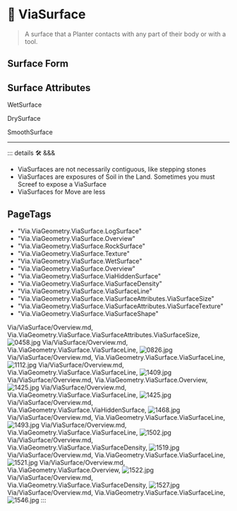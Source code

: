 
# 🔻 <via>ViaSurface</via>

> A surface that a Planter contacts with any part of their body or with a tool.

## Surface Form

## Surface Attributes

WetSurface

DrySurface

SmoothSurface

---

<!-- =================================================== -->
<!-- =================================================== -->
<!-- =================================================== -->
<!-- =================================================== -->
<!-- =================================================== -->
::: details 🛠 <dev>&&&</dev>



- ViaSurfaces are not necessarily contiguous, like stepping stones
- ViaSurfaces are exposures of Soil in the Land. Sometimes you must Screef to expose a ViaSurface
- ViaSurfaces for Move are less



<h2>PageTags</h2>

- "Via.ViaGeometry.ViaSurface.LogSurface"
- "Via.ViaGeometry.ViaSurface.Overview"
- "Via.ViaGeometry.ViaSurface.RockSurface"
- "Via.ViaGeometry.ViaSurface.Texture"
- "Via.ViaGeometry.ViaSurface.WetSurface"
- "Via.ViaGeometry.ViaSurface.Overview"
- "Via.ViaGeometry.ViaSurface.ViaHiddenSurface"
- "Via.ViaGeometry.ViaSurface.ViaSurfaceDensity"
- "Via.ViaGeometry.ViaSurface.ViaSurfaceLine"
- "Via.ViaGeometry.ViaSurface.ViaSurfaceAttributes.ViaSurfaceSize"
- "Via.ViaGeometry.ViaSurface.ViaSurfaceAttributes.ViaSurfaceTexture"
- "Via.ViaGeometry.ViaSurface.ViaSurfaceShape"

Via/ViaSurface/Overview.md, <dev>Via.ViaGeometry.ViaSurface.ViaSurfaceAttributes.ViaSurfaceSize</dev>, ![0458.jpg](/PaperPhoto/0458.jpg)
Via/ViaSurface/Overview.md, <dev>Via.ViaGeometry.ViaSurface.ViaSurfaceLine</dev>, ![0826.jpg](/PaperPhoto/0826.jpg)
Via/ViaSurface/Overview.md, <dev>Via.ViaGeometry.ViaSurface.ViaSurfaceLine</dev>, ![1112.jpg](/PaperPhoto/1112.jpg)
Via/ViaSurface/Overview.md, <dev>Via.ViaGeometry.ViaSurface.ViaSurfaceLine</dev>, ![1409.jpg](/PaperPhoto/1409.jpg)
Via/ViaSurface/Overview.md, <dev>Via.ViaGeometry.ViaSurface.Overview</dev>, ![1425.jpg](/PaperPhoto/1425.jpg)
Via/ViaSurface/Overview.md, <dev>Via.ViaGeometry.ViaSurface.ViaSurfaceLine</dev>, ![1425.jpg](/PaperPhoto/1425.jpg)
Via/ViaSurface/Overview.md, <dev>Via.ViaGeometry.ViaSurface.ViaHiddenSurface</dev>, ![1468.jpg](/PaperPhoto/1468.jpg)
Via/ViaSurface/Overview.md, <dev>Via.ViaGeometry.ViaSurface.ViaSurfaceLine</dev>, ![1493.jpg](/PaperPhoto/1493.jpg)
Via/ViaSurface/Overview.md, <dev>Via.ViaGeometry.ViaSurface.ViaSurfaceLine</dev>, ![1502.jpg](/PaperPhoto/1502.jpg)
Via/ViaSurface/Overview.md, <dev>Via.ViaGeometry.ViaSurface.ViaSurfaceDensity</dev>, ![1519.jpg](/PaperPhoto/1519.jpg)
Via/ViaSurface/Overview.md, <dev>Via.ViaGeometry.ViaSurface.ViaSurfaceLine</dev>, ![1521.jpg](/PaperPhoto/1521.jpg)
Via/ViaSurface/Overview.md, <dev>Via.ViaGeometry.ViaSurface.Overview</dev>, ![1522.jpg](/PaperPhoto/1522.jpg)
Via/ViaSurface/Overview.md, <dev>Via.ViaGeometry.ViaSurface.ViaSurfaceDensity</dev>, ![1527.jpg](/PaperPhoto/1527.jpg)
Via/ViaSurface/Overview.md, <dev>Via.ViaGeometry.ViaSurface.ViaSurfaceLine</dev>, ![1546.jpg](/PaperPhoto/1546.jpg)
:::
